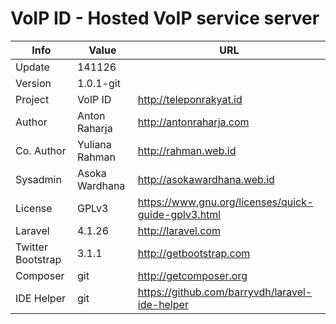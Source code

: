 VoIP ID - Hosted VoIP service server
====================================

Info              | Value          | URL
----------------- | -------------- | ---------------------------------------------------
Update            | 141126         |
Version           | 1.0.1-git      |
Project           | VoIP ID        | http://teleponrakyat.id
Author            | Anton Raharja  | http://antonraharja.com
Co. Author        | Yuliana Rahman | http://rahman.web.id
Sysadmin          | Asoka Wardhana | http://asokawardhana.web.id
License           | GPLv3          | https://www.gnu.org/licenses/quick-guide-gplv3.html 
Laravel           | 4.1.26         | http://laravel.com
Twitter Bootstrap | 3.1.1          | http://getbootstrap.com
Composer          | git            | http://getcomposer.org
IDE Helper        | git            | https://github.com/barryvdh/laravel-ide-helper
